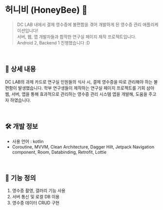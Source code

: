 # 허니비 (HoneyBee) 🐝
> DC LAB 내에서 결제 영수증에 불편함을 겪어 개발하게 된 영수증 관리 애플리케이션입니다! </br>
> 서버, 웹, 앱 개발자들과 합작한 연구실 페이지 제작 프로젝트입니다. </br>
> Android 2, Backend 1 진행했습니다 :D

</br>

## 📖 상세 내용

DC LAB의 과제 카드로 연구실 인원들의 식사 시, 결제 영수증을 따로 관리해야 하는 불편함이 발생했습니다. 학부 연구생들이 제작하는 연구실 페이지 프로젝트를 기회 삼아 웹, 서버, 앱을 통해 효과적으로 관리하는 영수증 관리 시스템 앱을 개발해, 도움을 주고자 하였습니다.

</br>

## 🛠️ 개발 정보
- 사용 언어 : kotlin
- Coroutine, MVVM, Clean Architecture, Dagger Hilt, Jetpack Navigation component, Room, Databinding, Retrofit, Lottie

</br>

## 📖 기능 정의
1. 영수증 촬영, 갤러리 기능 사용
2. 서버 통신 및 로컬 DB 이용
3. 영수증 데이터 CRUD 구현
